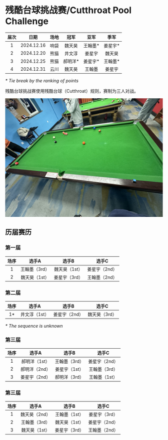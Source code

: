 # 残酷台球挑战赛/Cutthroat Pool Challenge

| 届次 | 日期       | 场地    | 冠军   | 亚军  | 季军   |
| :--: | :--------: | :----: | :---: | :---: | :----: |
| 1    | 2024.12.16 | 响袋   | 魏天昊 | 王翰墨\* | 姜星宇\* |
| 2    | 2024.12.20 | 熊猫   | 井文淳 | 姜星宇 | 魏天昊 |
| 3    | 2024.12.25 | 熊猫   | 郝明洋\* | 姜星宇\* | 王翰墨\* |
| 4    | 2024.12.31 | 云川   | 魏天昊 | 王翰墨 | 姜星宇 |

*\* Tie break by the ranking of points*

残酷台球挑战赛使用残酷台球（Cutthroat）规则，赛制为三人对战。

![](./img/cutthroat_pool_challenge.jpg)

## 历届赛历

### 第一届

| 场序 | 选手A        | 选手B       | 选手C       |
| :--: | :---------: | :---------: | :---------: |
| 1    | 王翰墨（3rd） | 魏天昊（1st） | 姜星宇（2nd） |
| 2    | 魏天昊（1st） | 姜星宇（3rd） | 王翰墨（2nd） |

### 第二届

| 场序 | 选手A        | 选手B       | 选手C       |
| :--: | :---------: | :---------: | :---------: |
| 1\*  | 井文淳（1st） | 姜星宇（2nd） | 魏天昊（3rd） |

*\* The sequence is unknown*

### 第三届

| 场序 | 选手A        | 选手B       | 选手C       |
| :--: | :---------: | :---------: | :---------: |
| 1    | 郝明洋（1st） | 王翰墨（3rd） | 姜星宇（2nd） |
| 2    | 郝明洋（2nd） | 姜星宇（1st） | 王翰墨（3rd） |
| 3    | 姜星宇（2nd） | 郝明洋（3rd） | 王翰墨（1st） |

### 第三届

| 场序 | 选手A        | 选手B       | 选手C       |
| :--: | :---------: | :---------: | :---------: |
| 1    | 魏天昊（2nd） | 王翰墨（1st） | 姜星宇（3rd） |
| 2    | 王翰墨（3rd） | 魏天昊（1st） | 姜星宇（2nd） |
| 3    | 魏天昊（1st） | 姜星宇（3rd） | 王翰墨（2nd） |